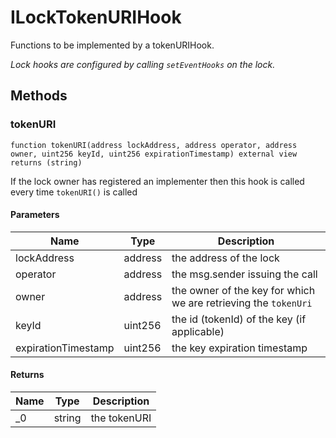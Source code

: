 # ILockTokenURIHook





Functions to be implemented by a tokenURIHook.

*Lock hooks are configured by calling `setEventHooks` on the lock.*

## Methods

### tokenURI

```solidity
function tokenURI(address lockAddress, address operator, address owner, uint256 keyId, uint256 expirationTimestamp) external view returns (string)
```

If the lock owner has registered an implementer then this hook is called every time `tokenURI()` is called



#### Parameters

| Name | Type | Description |
|---|---|---|
| lockAddress | address | the address of the lock |
| operator | address | the msg.sender issuing the call |
| owner | address | the owner of the key for which we are retrieving the `tokenUri` |
| keyId | uint256 | the id (tokenId) of the key (if applicable) |
| expirationTimestamp | uint256 | the key expiration timestamp |

#### Returns

| Name | Type | Description |
|---|---|---|
| _0 | string | the tokenURI |




